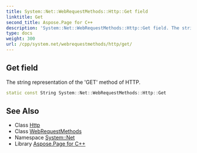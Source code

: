 ```yaml
---
title: System::Net::WebRequestMethods::Http::Get field
linktitle: Get
second_title: Aspose.Page for C++
description: 'System::Net::WebRequestMethods::Http::Get field. The string representation of the ''GET'' method of HTTP in C++.'
type: docs
weight: 300
url: /cpp/system.net/webrequestmethods/http/get/
---
```

## Get field


The string representation of the 'GET' method of HTTP.

```cpp
static const String System::Net::WebRequestMethods::Http::Get
```

## See Also

* Class [Http](../)
* Class [WebRequestMethods](../../)
* Namespace [System::Net](../../../)
* Library [Aspose.Page for C++](../../../../)
